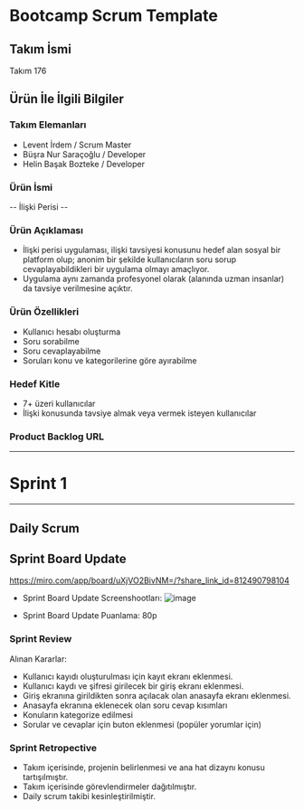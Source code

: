 # Bootcamp Scrum Template

## Takım İsmi

Takım 176

## Ürün İle İlgili Bilgiler

### Takım Elemanları 

 - Levent İrdem / Scrum Master
 - Büşra Nur Saraçoğlu / Developer
 - Helin Başak Bozteke / Developer

### Ürün İsmi 

-- İlişki Perisi --

### Ürün Açıklaması

- İlişki perisi uygulaması, ilişki tavsiyesi konusunu hedef alan sosyal bir platform olup; anonim bir şekilde kullanıcıların soru sorup cevaplayabildikleri bir uygulama olmayı amaçlıyor. 
- Uygulama aynı zamanda profesyonel olarak (alanında uzman insanlar) da tavsiye verilmesine açıktır.

 
### Ürün Özellikleri

- Kullanıcı hesabı oluşturma
- Soru sorabilme
- Soru cevaplayabilme
- Soruları konu ve kategorilerine göre ayırabilme


### Hedef Kitle

- 7+ üzeri kullanıcılar
- İlişki konusunda tavsiye almak veya vermek isteyen kullanıcılar


### Product Backlog URL
---------------------


# Sprint 1
----------------------------------------------------------------------------------------------------------------------------------------
## Daily Scrum

## Sprint Board Update 
https://miro.com/app/board/uXjVO2BivNM=/?share_link_id=812490798104
- Sprint Board Update Screenshootları:
![image](https://user-images.githubusercontent.com/104406351/167463124-66635c4b-825c-4894-930f-a9a41d8b2df2.png)



- Sprint Board Update Puanlama: 80p

### Sprint Review

  Alınan Kararlar:
  
- Kullanıcı kayıdı oluşturulması için kayıt ekranı eklenmesi.
- Kullanıcı kaydı ve şifresi girilecek bir giriş ekranı eklenmesi.
- Giriş ekranına girildikten sonra açılacak olan anasayfa ekranı eklenmesi.
- Anasayfa ekranına eklenecek olan soru cevap kısımları
- Konuların kategorize edilmesi
- Sorular ve cevaplar için buton eklenmesi (popüler yorumlar için)


### Sprint Retropective

- Takım içerisinde, projenin belirlenmesi ve ana hat dizaynı konusu tartışılmıştır.
- Takım içerisinde görevlendirmeler dağıtılmıştır.
- Daily scrum takibi kesinleştirilmiştir.


